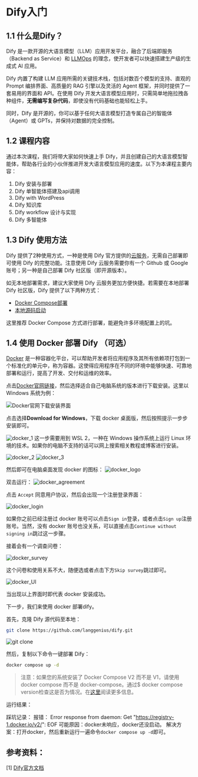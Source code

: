 # Dify入门
## 1.1 什么是Dify？
Dify 是一款开源的大语言模型（LLM）应用开发平台，融合了后端即服务（Backend as Service）和 [LLMOps](https://docs.dify.ai/v/zh-hans/learn-more/extended-reading/what-is-llmops) 的理念，使开发者可以快速搭建生产级的生成式 AI 应用。

Dify 内置了构建 LLM 应用所需的关键技术栈，包括对数百个模型的支持、直观的 Prompt 编排界面、高质量的 RAG 引擎以及灵活的 Agent 框架，并同时提供了一套易用的界面和 API。在使用 Dify 开发大语言模型应用时，只需简单地拖拉拽各种组件，**无需编写复杂代码**，即使没有代码基础也能轻松上手。

同时，Dify 是开源的，你可以基于任何大语言模型打造专属自己的智能体（Agent）或 GPTs，并保持对数据的完全控制。

## 1.2 课程内容
通过本次课程，我们将带大家如何快速上手 Dify，并且创建自己的大语言模型智能体，帮助各行业的小伙伴推进开发大语言模型应用的速度。以下为本课程主要内容：
1. Dify 安装与部署
2. Dify 单智能体搭建及api调用
3. Dify with WordPress
4. Dify 知识库
5. Dify workflow 设计与实现
6. Dify 多智能体

## 1.3 Dify 使用方法
Dify 提供了2种使用方式，一种是使用 Dify 官方提供的[云服务](https://cloud.dify.ai/apps)，无需自己部署即可使用 Dify 的完整功能。注意使用 Dify 云服务需要你有一个 Github 或 Google 账号；另一种是自己部署 Dify 社区版（即开源版本）。

如无本地部署需求，建议大家使用 Dify 云服务更加方便快捷。若需要在本地部署 Dify 社区版，Dify 提供了以下两种方式：
- [Docker Compose部署](https://docs.dify.ai/v/zh-hans/getting-started/install-self-hosted/docker-compose)
- [本地源码启动](https://docs.dify.ai/v/zh-hans/getting-started/install-self-hosted/local-source-code)

这里推荐 Docker Compose 方式进行部署，能避免许多环境配置上的坑。

## 1.4 使用 Docker 部署 Dify （可选）
[Docker](https://www.docker.com/#) 是一种容器化平台，可以帮助开发者将应用程序及其所有依赖项打包到一个标准化的单元中，称为容器。这使得应用程序在不同的环境中能够快速、可靠地部署和运行，提高了开发、交付和运维的效率。

点击[Docker官网链接](https://www.docker.com/products/docker-desktop/)，然后选择适合自己电脑系统的版本进行下载安装。这里以 Windows 系统为例：

![Docker官网下载安装界面](./images/Docker官网_安装.png)

点击选择**Download for Windows**，下载 docker 桌面版，然后按照提示一步步安装即可。

![docker_1](./images/docker_install_1.png)
这一步需要用到 WSL 2，一种在 Windows 操作系统上运行 Linux 环境的技术。如果你的电脑不支持的话可以网上搜索相关教程或博客进行安装。

![docker_2](./images/docker_install_2.png)
![docker_3](./images/docker_install_3.png)

然后即可在电脑桌面发现 docker 的图标：
![docker_logo](./images/docker_logo.png)

双击运行：
![docker_agreement](./images/docker_agreement.png)

点击 `Accept` 同意用户协议，然后会出现一个注册登录界面：

![docker_login](./images/docker_login.png)

如果你之前已经注册过 docker 账号可以点击`Sign in`登录，或者点击`Sign up`注册账号。当然，没有 docker 账号也没关系，可以直接点击`Continue without signing in`跳过这一步骤。

接着会有一个调查问卷：

![docker_survey](./images/docker_survey.png)

这个问卷和使用关系不大，随便选或者点击下方`Skip survey`跳过即可。

![docker_UI](./images/docker_UI.png)

当出现以上界面时即代表 docker 安装成功。

下一步，我们来使用 docker 部署dify。

首先，克隆 Dify 源代码至本地：
```bash
git clone https://github.com/langgenius/dify.git
```

![git clone](./images/git_clone.png)

然后，复制以下命令一键部署 Dify：
```bash
docker compose up -d
```
>注意：如果您的系统安装了 Docker Compose V2 而不是 V1，请使用 docker compose 而不是 docker-compose。通过$ docker compose version检查这是否为情况。在[这里](https://docs.docker.com/compose/#compose-v2-and-the-new-docker-compose-command)阅读更多信息。

运行结果：




踩坑记录：
报错： Error response from daemon: Get "https://registry-1.docker.io/v2/": EOF 
可能原因：docker未响应，docker还没启动。
解决方案：打开docker，然后重新运行一遍命令`docker compose up -d`即可。




## 参考资料：
[1] [Dify官方文档](https://docs.dify.ai/v/zh-hans)